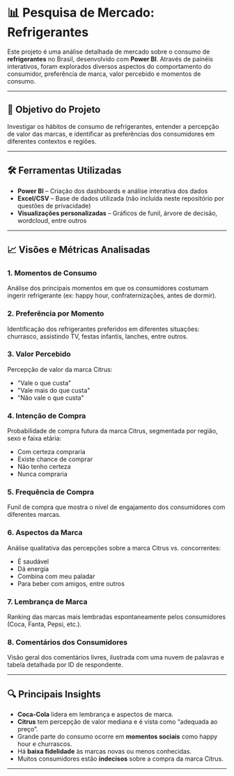 # 📊 Pesquisa de Mercado: Refrigerantes

Este projeto é uma análise detalhada de mercado sobre o consumo de **refrigerantes** no Brasil, desenvolvido com **Power BI**. Através de painéis interativos, foram explorados diversos aspectos do comportamento do consumidor, preferência de marca, valor percebido e momentos de consumo.

---

## 🧠 Objetivo do Projeto

Investigar os hábitos de consumo de refrigerantes, entender a percepção de valor das marcas, e identificar as preferências dos consumidores em diferentes contextos e regiões.

---

## 🛠️ Ferramentas Utilizadas

- **Power BI** – Criação dos dashboards e análise interativa dos dados
- **Excel/CSV** – Base de dados utilizada (não incluída neste repositório por questões de privacidade)
- **Visualizações personalizadas** – Gráficos de funil, árvore de decisão, wordcloud, entre outros

---

## 📈 Visões e Métricas Analisadas

### 1. **Momentos de Consumo**
Análise dos principais momentos em que os consumidores costumam ingerir refrigerante (ex: happy hour, confraternizações, antes de dormir).

### 2. **Preferência por Momento**
Identificação dos refrigerantes preferidos em diferentes situações: churrasco, assistindo TV, festas infantis, lanches, entre outros.

### 3. **Valor Percebido**
Percepção de valor da marca Citrus:
- "Vale o que custa"
- "Vale mais do que custa"
- "Não vale o que custa"

### 4. **Intenção de Compra**
Probabilidade de compra futura da marca Citrus, segmentada por região, sexo e faixa etária:
- Com certeza compraria
- Existe chance de comprar
- Não tenho certeza
- Nunca compraria

### 5. **Frequência de Compra**
Funil de compra que mostra o nível de engajamento dos consumidores com diferentes marcas.

### 6. **Aspectos da Marca**
Análise qualitativa das percepções sobre a marca Citrus vs. concorrentes:
- É saudável
- Dá energia
- Combina com meu paladar
- Para beber com amigos, entre outros

### 7. **Lembrança de Marca**
Ranking das marcas mais lembradas espontaneamente pelos consumidores (Coca, Fanta, Pepsi, etc.).

### 8. **Comentários dos Consumidores**
Visão geral dos comentários livres, ilustrada com uma nuvem de palavras e tabela detalhada por ID de respondente.

---

## 🔍 Principais Insights

- **Coca-Cola** lidera em lembrança e aspectos de marca.
- **Citrus** tem percepção de valor mediana e é vista como “adequada ao preço”.
- Grande parte do consumo ocorre em **momentos sociais** como happy hour e churrascos.
- Há **baixa fidelidade** às marcas novas ou menos conhecidas.
- Muitos consumidores estão **indecisos** sobre a compra da marca Citrus.

---

